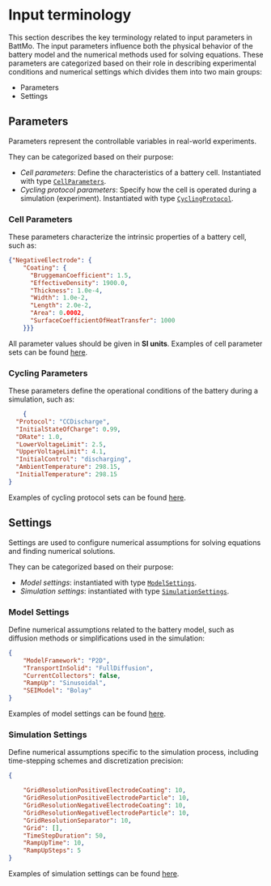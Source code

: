 # Input terminology

This section describes the key terminology related to input parameters in BattMo. The input parameters influence both the physical behavior of the battery model and the numerical methods used for solving equations. These parameters are categorized based on their role in describing experimental conditions and numerical settings which divides them into two main groups:

- Parameters 
- Settings 

## Parameters
Parameters represent the controllable variables in real-world experiments.

They can be categorized based on their purpose:
- *Cell parameters*: Define the characteristics of a battery cell. Instantiated with type [`CellParameters`](@ref).
- *Cycling protocol parameters*: Specify how the cell is operated during a simulation (experiment). Instantiated with type [`CyclingProtocol`](@ref).

### Cell Parameters
These parameters characterize the intrinsic properties of a battery cell, such as:

```json
{"NegativeElectrode": {
    "Coating": {
      "BruggemanCoefficient": 1.5,
      "EffectiveDensity": 1900.0,
      "Thickness": 1.0e-4,
      "Width": 1.0e-2,
      "Length": 2.0e-2,
      "Area": 0.0002,
      "SurfaceCoefficientOfHeatTransfer": 1000
    }}}
```
All parameter values should be given in **SI units**. Examples of cell parameter sets can be found [here](https://github.com/BattMoTeam/BattMo.jl/blob/main/test/data/jsonfiles/cell_parameters).

### Cycling Parameters
These parameters define the operational conditions of the battery during a simulation, such as:

```json
    {
  "Protocol": "CCDischarge",
  "InitialStateOfCharge": 0.99,
  "DRate": 1.0,
  "LowerVoltageLimit": 2.5,
  "UpperVoltageLimit": 4.1,
  "InitialControl": "discharging",
  "AmbientTemperature": 298.15,
  "InitialTemperature": 298.15
}
```

Examples of cycling protocol sets can be found [here](https://github.com/BattMoTeam/BattMo.jl/blob/main/test/data/jsonfiles/cycling_protocol).

## Settings
Settings are used to configure numerical assumptions for solving equations and finding numerical solutions.

They can be categorized based on their purpose:
- *Model settings*: instantiated with type [`ModelSettings`](@ref).
- *Simulation settings*: instantiated with type [`SimulationSettings`](@ref).

### Model Settings
Define numerical assumptions related to the battery model, such as diffusion methods or simplifications used in the simulation:

```json
{
    "ModelFramework": "P2D",
    "TransportInSolid": "FullDiffusion",
    "CurrentCollectors": false,
    "RampUp": "Sinusoidal",
    "SEIModel": "Bolay"
}
```
Examples of model settings can be found [here](https://github.com/BattMoTeam/BattMo.jl/blob/main/test/data/jsonfiles/model_settings).

### Simulation Settings
Define numerical assumptions specific to the simulation process, including time-stepping schemes and discretization precision:

```json
{

    "GridResolutionPositiveElectrodeCoating": 10,
    "GridResolutionPositiveElectrodeParticle": 10,
    "GridResolutionNegativeElectrodeCoating": 10,
    "GridResolutionNegativeElectrodeParticle": 10,
    "GridResolutionSeparator": 10,
    "Grid": [],
    "TimeStepDuration": 50,
    "RampUpTime": 10,
    "RampUpSteps": 5
}
```
Examples of simulation settings can be found [here](https://github.com/BattMoTeam/BattMo.jl/blob/main/test/data/jsonfiles/simulation_settings).


